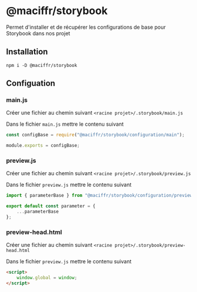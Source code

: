 # @maciffr/storybook

Permet d'installer et de récupérer les configurations de base pour Storybook dans nos projet

## Installation

`npm i -D @maciffr/storybook`

## Configuation

### main.js
Créer une fichier au chemin suivant `<racine projet>/.storybook/main.js`

Dans le fichier `main.js` mettre le contenu suivant

```js
const configBase = require("@maciffr/storybook/configuration/main");

module.exports = configBase;
```

### preview.js

Créer une fichier au chemin suivant `<racine projet>/.storybook/preview.js`

Dans le fichier `preview.js` mettre le contenu suivant

```js
import { parameterBase } from "@maciffr/storybook/configuration/preview";

export default const parameter = {
    ...parameterBase
};
```

### preview-head.html

Créer une fichier au chemin suivant `<racine projet>/.storybook/preview-head.html`

Dans le fichier `preview.js` mettre le contenu suivant

```html
<script>
    window.global = window;
</script>
```
